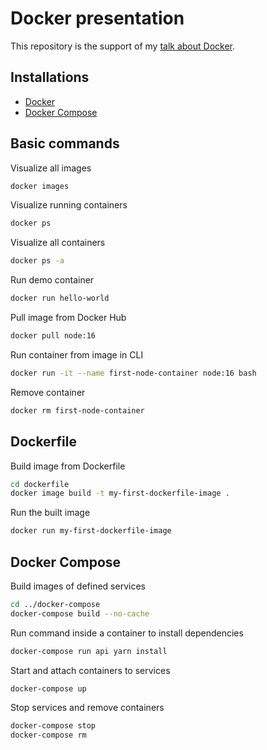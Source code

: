 # Docker presentation

This repository is the support of my [talk about Docker](https://yannickdebree.com/talks/docker.html).

## Installations

- [Docker](https://docs.docker.com/install/)
- [Docker Compose](https://docs.docker.com/compose/install/)

## Basic commands

Visualize all images

```bash
docker images
```

Visualize running containers

```bash
docker ps
```

Visualize all containers

```bash
docker ps -a
```

Run demo container

```bash
docker run hello-world
```

Pull image from Docker Hub

```bash
docker pull node:16
```

Run container from image in CLI

```bash
docker run -it --name first-node-container node:16 bash
```

Remove container

```bash
docker rm first-node-container
```

## Dockerfile

Build image from Dockerfile

```bash
cd dockerfile
docker image build -t my-first-dockerfile-image .
```

Run the built image

```bash
docker run my-first-dockerfile-image
```

## Docker Compose

Build images of defined services

```bash
cd ../docker-compose
docker-compose build --no-cache
```

Run command inside a container to install dependencies

```bash
docker-compose run api yarn install
```

Start and attach containers to services

```bash
docker-compose up
```

Stop services and remove containers

```bash
docker-compose stop
docker-compose rm
```
